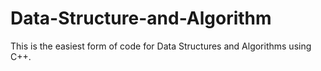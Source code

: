 # Data-Structure-and-Algorithm
This is the easiest form of code for Data Structures and Algorithms using C++.
